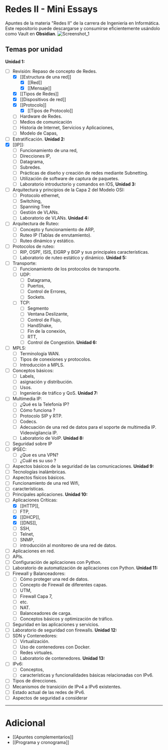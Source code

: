 # Redes II - Mini Essays
Apuntes de la materia "Redes II" de la carrera de Ingeniería en Informática. Este repositorio puede descargarse y consumirse eficientemente usándolo como Vault en **Obsidian**.
![Screenshot_1](https://github.com/user-attachments/assets/c089bec2-378b-4e6c-9a33-ee6d77f6fe0e)

## Temas por unidad

**Unidad 1:**
- [ ] Revisión: Repaso de concepto de Redes.
	- [x] [[Estructura de una red]]
		- [x] [[Red]]
		- [x] [[Mensaje]]
	- [x] [[Tipos de Redes]]
	- [x] [[Dispositivos de red]]
	- [x] [[Protocolo]]
		- [x] [[Tipos de Protocolo]]
	- [ ] Hardware de Redes.
	- [ ] Medios de comunicación
	- [ ] Historia de Internet, Servicios y Aplicaciones,
	- [ ] Modelo de Capas,
- [ ] Estratificación.
**Unidad 2:**
- [x] [[IP]]:
	- [ ] Funcionamiento de una red,
	- [ ] Direcciones IP,
	- [ ] Datagrama,
	- [ ] Subredes.
	- [ ] Prácticas de diseño y creación de redes mediante Subnetting. 
	- [ ] Utilización de software de captura de paquetes.
	- [ ] Laboratorio introductorio y comandos en IOS, 
**Unidad 3:**
- [ ] Arquitectura y principios de la Capa 2 del Modelo OSI:
	- [ ] Protocolo ethernet,
	- [ ] Switching,
	- [ ] Spanning Tree
	- [ ] Gestión de VLANs.
	- [ ] Laboratorio de VLANs.
**Unidad 4:**
- [ ] Arquitectura de Ruteo:
	- [ ] Concepto y funcionamiento de ARP,
	- [ ] Ruteo IP (Tablas de enrutamiento).
	- [ ] Ruteo dinámico y estático.
- [ ] Protocolos de ruteo:
	- [ ] RIP, OSPF, ISIS, EIGRP y BGP y sus principales características.
	- [ ] Laboratorio de ruteo estático y dinámico.
**Unidad 5:**
- [ ] Transporte:
	- [ ] Funcionamiento de los protocolos de transporte.
	- [ ] UDP:
		- [ ] Datagrama,
		- [ ] Puertos,
		- [ ] Control de Errores,
		- [ ] Sockets.
	- [ ] TCP:
		- [ ] Segmento
		- [ ] Ventana Deslizante,
		- [ ] Control de Flujo,
		- [ ] HandShake,
		- [ ] Fin de la conexión,
		- [ ] RTT,
		- [ ] Control de Congestión.
**Unidad 6:**
- [ ] MPLS:
	- [ ] Terminología WAN.
	- [ ] Tipos de conexiones y protocolos.
	- [ ] Introducción a MPLS.
- [ ] Conceptos básicos:
	- [ ] Labels,
	- [ ] asignación y distribución.
	- [ ] Usos.
	- [ ] Ingeniería de tráfico y QoS.
**Unidad 7:**
- [ ] Multimedia IP:
	- [ ] ¿Qué es la Telefonía IP?
	- [ ] Cómo funciona ?
	- [ ] Protocolo SIP y RTP.
	- [ ] Codecs.
	- [ ] Adecuación de una red de datos para el soporte de multimedia IP. Videovigilancia IP.
	- [ ] Laboratorio de VoIP.
**Unidad 8:**
- [ ] Seguridad sobre IP
- [ ] IPSEC:
	- [ ] ¿Que es una VPN?
	- [ ] ¿Cuál es su uso ?
- [ ] Aspectos básicos de la seguridad de las comunicaciones.
**Unidad 9:**
- [ ] Tecnologías inalámbricas.
- [ ] Aspectos físicos básicos.
- [ ] Funcionamiento de una red Wifi,
- [ ] características.
- [ ] Principales aplicaciones.
**Unidad 10:**
- [ ] Aplicaciones Críticas:
	- [x] [[HTTP]],
	- [ ] FTP,
	- [x] [[DHCP]],
	- [x] [[DNS]],
	- [ ] SSH,
	- [ ] Telnet,
	- [ ] SNMP,
	- [ ] introducción al monitoreo de una red de datos.
- [ ] Aplicaciones en red.
- [ ] APIs.
- [ ] Configuración de aplicaciones con Python.
- [ ] Laboratorio de automatización de aplicaciones con Python.
**Unidad 11:**
- [ ] Firewall y Balanceadores:
	- [ ] Cómo proteger una red de datos.
	- [ ] Concepto de Firewall de diferentes capas.
	- [ ] UTM,
	- [ ] Firewall Capa 7,
	- [ ] etc.
	- [ ] NAT.
	- [ ] Balanceadores de carga.
	- [ ] Conceptos básicos y optimización de tráfico.
- [ ] Seguridad en las aplicaciones y servicios.
- [ ] Laboratorio de seguridad con firewalls.
**Unidad 12:**
- [ ] SDN y Contenedores:
	- [ ] Virtualización.
	- [ ] Uso de contenedores con Docker.
	- [ ] Redes virtuales.
	- [ ] Laboratorio de contenedores.
**Unidad 13:**
- [ ] IPv6:
	- [ ] Conceptos,
	- [ ] características y funcionalidades básicas relacionadas con IPv6.
- [ ] Tipos de direcciones.
- [ ] Mecanismos de transición de IPv4 a IPv6 existentes.
- [ ] Estado actual de las redes de IPv6.
- [ ] Aspectos de seguridad a considerar

---
# Adicional
- [[Apuntes complementarios]]
- [[Programa y cronograma]]